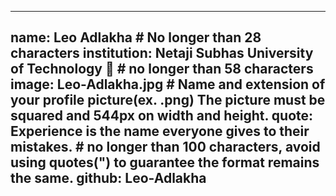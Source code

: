 ---
name: Leo Adlakha # No longer than 28 characters
institution: Netaji Subhas University of Technology 🚩 # no longer than 58 characters
image: Leo-Adlakha.jpg # Name and extension of your profile picture(ex. <YOUR-USERNAME>.png) The picture must be squared and 544px on width and height.
quote: Experience is the name everyone gives to their mistakes. # no longer than 100 characters, avoid using quotes(") to guarantee the format remains the same.
github: Leo-Adlakha
------
